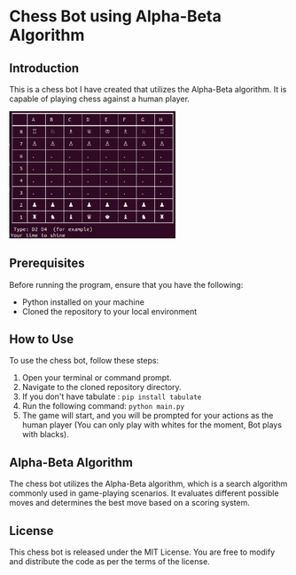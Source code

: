 # Chess Bot using Alpha-Beta Algorithm

## Introduction
This is a chess bot I have created that utilizes the Alpha-Beta algorithm. It is capable of playing chess against a human player.

<img src="./chessboard.png" width="300" alt="ChessBot">

## Prerequisites
Before running the program, ensure that you have the following:
- Python installed on your machine
- Cloned the repository to your local environment

## How to Use
To use the chess bot, follow these steps:
1. Open your terminal or command prompt.
2. Navigate to the cloned repository directory.
3. If you don't have tabulate : `pip install tabulate` 
4. Run the following command: `python main.py`
5. The game will start, and you will be prompted for your actions as the human player  (You can only play with whites for the moment, Bot plays with blacks).

## Alpha-Beta Algorithm
The chess bot utilizes the Alpha-Beta algorithm, which is a search algorithm commonly used in game-playing scenarios. It evaluates different possible moves and determines the best move based on a scoring system. 


## License
This chess bot is released under the MIT License. You are free to modify and distribute the code as per the terms of the license.


